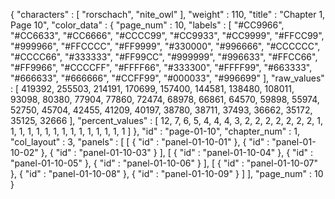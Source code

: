 {
  "characters" : [
    "rorschach",
    "nite_owl"
  ],
  "weight" : 110,
  "title" : "Chapter 1, Page 10",
  "color_data" : {
    "page_num" : 10,
    "labels" : [
      "#CC9966",
      "#CC6633",
      "#CC6666",
      "#CCCC99",
      "#CC9933",
      "#CC9999",
      "#FFCC99",
      "#999966",
      "#FFCCCC",
      "#FF9999",
      "#330000",
      "#996666",
      "#CCCCCC",
      "#CCCC66",
      "#333333",
      "#FF99CC",
      "#999999",
      "#996633",
      "#FFCC66",
      "#FF9966",
      "#CCCCFF",
      "#FFFF66",
      "#333300",
      "#FFFF99",
      "#663333",
      "#666633",
      "#666666",
      "#CCFF99",
      "#000033",
      "#996699"
    ],
    "raw_values" : [
      419392,
      255503,
      214191,
      170699,
      157400,
      144581,
      138480,
      108011,
      93098,
      80380,
      77904,
      77860,
      72474,
      68978,
      66861,
      64570,
      59898,
      55974,
      52750,
      45704,
      42455,
      41209,
      40197,
      38780,
      38711,
      37493,
      36662,
      35172,
      35125,
      32666
    ],
    "percent_values" : [
      12,
      7,
      6,
      5,
      4,
      4,
      4,
      3,
      2,
      2,
      2,
      2,
      2,
      2,
      2,
      1,
      1,
      1,
      1,
      1,
      1,
      1,
      1,
      1,
      1,
      1,
      1,
      1,
      1,
      1
    ]
  },
  "id" : "page-01-10",
  "chapter_num" : 1,
  "col_layout" : 3,
  "panels" : [
    [
      {
        "id" : "panel-01-10-01"
      },
      {
        "id" : "panel-01-10-02"
      },
      {
        "id" : "panel-01-10-03"
      }
    ],
    [
      {
        "id" : "panel-01-10-04"
      },
      {
        "id" : "panel-01-10-05"
      },
      {
        "id" : "panel-01-10-06"
      }
    ],
    [
      {
        "id" : "panel-01-10-07"
      },
      {
        "id" : "panel-01-10-08"
      },
      {
        "id" : "panel-01-10-09"
      }
    ]
  ],
  "page_num" : 10
}
